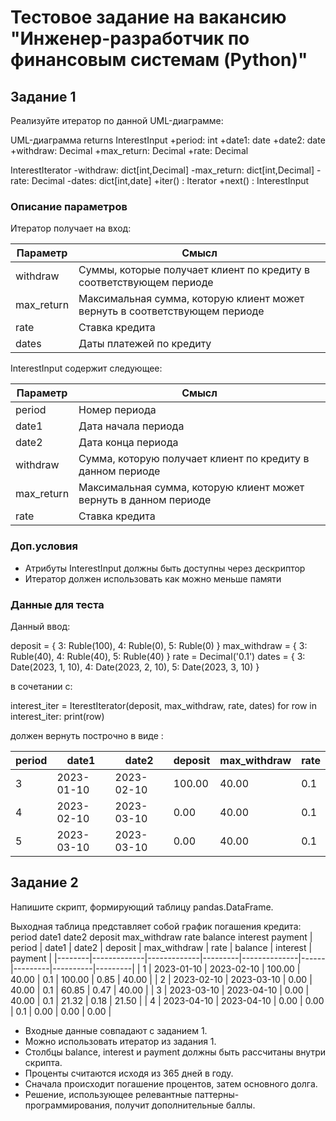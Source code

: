 # Тестовое задание на вакансию "Инженер-разработчик по финансовым системам (Python)"

## Задание 1

Реализуйте итератор по данной UML-диаграмме:

UML-диаграмма
returns
InterestInput
+period: int
+date1: date
+date2: date
+withdraw: Decimal
+max_return: Decimal
+rate: Decimal

InterestIterator
-withdraw: dict[int,Decimal]
-max_return: dict[int,Decimal]
-rate: Decimal
-dates: dict[int,date]
+iter() : Iterator
+next() : InterestInput


### Описание параметров

Итератор получает на вход:

| Параметр | Смысл |
| --- | --- |
| withdraw | Суммы, которые получает клиент по кредиту в соответствующем периоде |
| max_return | Максимальная сумма, которую клиент может вернуть в соответствующем периоде |
| rate | Ставка кредита |
| dates | Даты платежей по кредиту |

InterestInput содержит следующее:

| Параметр | Смысл |
| --- | --- |
| period | Номер периода |
| date1 | Дата начала периода |
| date2 | Дата конца периода |
| withdraw | Сумма, которую получает клиент по кредиту в данном периоде |
| max_return | Максимальная сумма, которую клиент может вернуть в данном периоде |
| rate | Ставка кредита |

### Доп.условия

- Атрибуты InterestInput должны быть доступны через дескриптор
- Итератор должен использовать как можно меньше памяти

### Данные для теста

Данный ввод:

deposit = {
    3: Ruble(100),
    4: Ruble(0),
    5: Ruble(0)
}
max_withdraw = {
    3: Ruble(40),
    4: Ruble(40),
    5: Ruble(40)
}
rate = Decimal('0.1')
dates = {
    3: Date(2023, 1, 10),
    4: Date(2023, 2, 10),
    5: Date(2023, 3, 10)
}


в сочетании с:

interest_iter = IterestIterator(deposit, max_withdraw, rate, dates)
for row in interest_iter:
    print(row)


должен вернуть построчно в виде <InterestInput>:

| period | date1       | date2       | deposit | max_withdraw | rate |
|--------|-------------|-------------|---------|--------------|------|
| 3      | 2023-01-10  | 2023-02-10  | 100.00  | 40.00        | 0.1  |
| 4      | 2023-02-10  | 2023-03-10  | 0.00    | 40.00        | 0.1  |
| 5      | 2023-03-10  | 2023-03-10  | 0.00    | 40.00        | 0.1  |


## Задание 2

Напишите скрипт, формирующий таблицу pandas.DataFrame.

Выходная таблица представляет собой график погашения кредита:
period date1 date2 deposit max_withdraw rate balance interest payment
| period | date1       | date2       | deposit | max_withdraw | rate | balance | interest | payment |
|--------|-------------|-------------|---------|--------------|------|---------|----------|---------|
| 1      | 2023-01-10  | 2023-02-10  | 100.00  | 40.00        | 0.1  | 100.00  | 0.85     | 40.00   |
| 2      | 2023-02-10  | 2023-03-10  | 0.00    | 40.00        | 0.1  | 60.85   | 0.47     | 40.00   |
| 3      | 2023-03-10  | 2023-04-10  | 0.00    | 40.00        | 0.1  | 21.32   | 0.18     | 21.50   |
| 4      | 2023-04-10  | 2023-04-10  | 0.00    | 0.00         | 0.1  | 0.00    | 0.00     | 0.00    |


- Входные данные совпадают с заданием 1.
- Можно использовать итератор из задания 1.
- Столбцы balance, interest и payment должны быть рассчитаны внутри скрипта.
- Проценты считаются исходя из 365 дней в году.
- Сначала происходит погашение процентов, затем основного долга.
- Решение, использующее релевантные паттерны-программирования, получит дополнительные баллы.